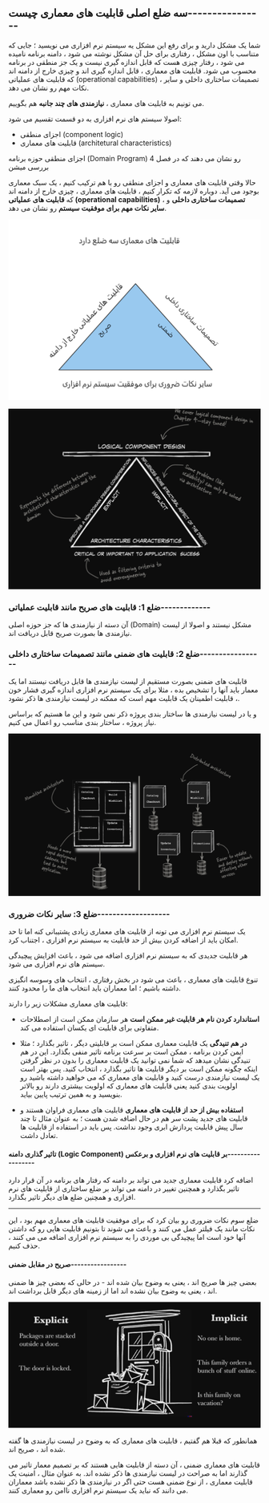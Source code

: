 ## سه ضلع اصلی قابلیت های معماری چیست----------------

شما یک مشکل دارید و برای رفع این مشکل یه سیستم نرم افزاری می نویسید ؛ جایی که متناسب با اون مشکل ، رفتاری برای حل آن مشکل نوشته می شود ، دامنه برنامه نامیده می شود ، رفتار چیزی هست که قابل اندازه گیری نیست و یک جز منطقی در برنامه محسوب می شود. قابلیت های معماری ، قابل اندازه گیری اند و چیزی خارج از دامنه اند که قابلیت های عملیاتی (operational capabilities) ، تصمیمات ساختاری داخلی و سایر نکات مهم رو نشان می دهد.


می تونیم به قابلیت های معماری ، **نیازمندی های چند جانبه** هم بگوییم.

اصولا سیستم های نرم افزاری به دو قسمت تقسیم می شود: 
- اجزای منطقی (component logic)
- قابلیت های معماری (architetural characteristics)

اجزای منطقی حوزه برنامه (Domain Program) رو نشان می دهند که در فصل 4 بررسی میشن

حالا وقتی قابلیت های معماری و اجزای منطقی رو با هم ترکیب کنیم ، یک سبک معماری بوجود می آید.
دوباره لازمه که تکرار کنیم ، قابلیت های معماری ، چیزی خارج از دامنه اند که **قابلیت های عملیاتی (operational capabilities)** ، **تصمیمات ساختاری داخلی** و **سایر نکات مهم برای موفقیت سیستم** رو نشان می دهد.

![](./Images/Pasted%20image%2020240325115800.png)

![](./Images/Pasted%20image%2020240325115220.png)

### ضلع 1: قابلیت های صریح مانند قابلیت عملیاتی-------------

آن دسته از نیازمندی ها که جز حوزه اصلی (Domain) مشکل نیستند و اصولا از لیست نیازمندی ها بصورت صریح قابل دریافت اند.

### ضلع 2: قابلیت های ضمنی مانند تصمیمات ساختاری داخلی-----------------

قابلیت های ضمنی بصورت مستقیم از لیست نیازمندی ها قابل دریافت نیستند اما یک معمار باید آنها را تشخیص بده ، مثلا برای یک سیستم نرم افزاری اندازه گیری فشار خون ، قابلیت اطمینان یک قابلیت مهم است که ممکنه در لیست نیازمندی ها ذکر نشود.

و یا در لیست نیازمندی ها ساختار بندی پروژه ذکر نمی شود و این ما هستیم که براساس نیاز پروژه ، ساختار بندی مناسب رو اعمال می کنیم.

![](./Images/Pasted%20image%2020240325120648.png)

### ضلع 3: سایر نکات ضروری-------------------

یک سیستم نرم افزاری می تونه از قابلیت های معماری زیادی پشتیبانی کنه اما تا حد امکان باید از اضافه کردن بیش از حد قابلیت به سیستم نرم افزاری ، اجتناب کرد.

هر قابلیت جدیدی که به سیستم نرم افزاری اضافه می شود ، باعث افزایش پیچیدگی سیستم های نرم افزاری می شود.

تنوع قابلیت های معماری ، باعث می شود در بخش رفتاری ، انتخاب های وسوسه انگیزی داشته باشیم ؛ اما معماران باید انتخاب های ما را محدود کنند.

قابلیت های معماری مشکلات زیر را دارند:

- **استاندارد کردن نام هر قابلیت غیر ممکن است**
  هر سازمان ممکن است از اصطلاحات متفاوتی برای قابلیت ای یکسان استفاده می کند.

- **در هم تنیدگی**
  یک قابلیت معماری ممکن است بر قابلیتی دیگر ، تاثیر بگذارد ؛ مثلا ایمن کردن برنامه ، ممکن است بر سرعت برنامه تاثیر منفی بگذارد.
  این در هم تنیدگی نشان میدهد که شما نمی توانید یک قابلیت معماری را بدون در نظر گرفتن اینکه چگونه ممکن است بر دیگر قابلیت ها تاثیر بگذارد ، انتخاب کنید. پس بهتر است یک لیست نیازمندی درست کنید و قابلیت های معماری که می خواهید داشته باشید رو اولویت بندی کنید یعنی قابلیت های معماری که اولویت بیشتری دارند رو بالاتر بنویسید و به همین ترتیب پایین بیاید. 

- **استفاده بیش از حد از قابلیت های معماری**
  قابلیت های معماری فراوان هستند و قابلیت های جدید پشت سر هم در حال اضافه شدن هست ؛ به عنوان مثال تا چند سال پیش قابلیت پردازش ابری وجود نداشت. پس باید در استفاده از قابلیت ها تعادل داشت.

#### تاثیر گذاری دامنه (Logic Component) بر قابلیت های نرم افزاری و برعکس------------------

اضافه کرد قابلیت معماری جدید می تواند بر دامنه که رفتار های برنامه در آن قرار دارد تاثیر بگذارد و همچنین تغییر در دامنه می تواند بر ضلع ساختاری از قابلیت های نرم افزاری و همچنین ضلع های دیگر تاثیر بگذارد.

---

ضلع سوم نکات ضروری رو بیان کرد که برای موفقیت قابلیت های معماری مهم بود ، این نکات مانند یک فیلتر عمل می کنند و باعث می شوند تا بتونیم قابلیت هایی رو که داشتن آنها خود است اما پیچیدگی بی موردی را به سیستم نرم افزاری اضافه می می کنند ، حذف کنیم.

#### صریح در مقابل ضمنی-----------------

بعضی چیز ها صریح اند ، یعنی به وضوح بیان شده اند - در حالی که بعضی چیز ها ضمنی اند ، یعنی به وضوح بیان نشده اند اما از زمینه های دیگر قابل برداشت اند.

![](./Images/Pasted%20image%2020240325123820.png)

همانطور که قبلا هم گفتیم ، قابلیت های معماری که به وضوح در لیست نیازمندی ها گفته شده اند ، صریح اند.

قابلیت های معماری ضمنی ، آن دسته از قابلیت هایی هستند که بر تصمیم معمار تاثیر می گذارند اما به صراحت در لیست نیازمندی ها ذکر نشده اند. به عنوان مثال ، امنیت یک قابلیت معماری ، از نوع ضمنی هست حتی اگر در نیازمندی ها ذکر نشده باشد معماران می دانند که نباید یک سیستم نرم افزاری ناامن رو معماری کنند.